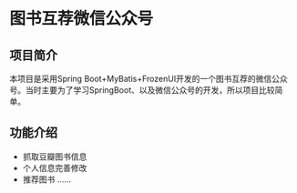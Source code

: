 # 图书互荐微信公众号
## 项目简介
本项目是采用Spring Boot+MyBatis+FrozenUI开发的一个图书互荐的微信公众号。当时主要为了学习SpringBoot、以及微信公众号的开发，所以项目比较简单。
## 功能介绍
- 抓取豆瓣图书信息
- 个人信息完善修改
- 推荐图书
......
